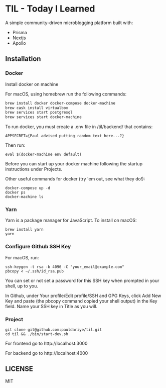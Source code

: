 # TIL - Today I Learned

A simple community-driven microblogging platform built with:
- Prisma
- Nextjs
- Apollo

## Installation

### Docker

Install docker on machine

For macOS, using homebrew run the following commands:
```bash
brew install docker docker-compose docker-machine
brew cask install virtualbox
brew services start postgresql
brew services start docker-machine
```
To run docker, you must create a .env file in /til/backend/ that contains:

```
APPSECRET={Paul advised putting random text here...?}
```
Then run:

```
eval $(docker-machine env default)
```
Before you can start up your docker machine following the startup instructions under Projects.

Other useful commands for docker (try 'em out, see what they do!):
```
docker-compose up -d
docker ps
docker-machine ls

```

### Yarn

Yarn is a package manager for JavaScript. To install on macOS:
```
brew install yarn
yarn
```

### Configure Github SSH Key

For macOS, run:
```
ssh-keygen -t rsa -b 4096 -C "your_email@example.com"
pbcopy < ~/.ssh/id_rsa.pub
```
You can set or not set a password for this SSH key when prompted in your shell, up to you.

In Github, under Your profile/Edit profile/SSH and GPG Keys, click Add New Key and paste (the pbcopy command copied your shell output) in the Key field. Name your SSH key in Title as you will.

### Project

```
git clone git@github.com:pauldariye/til.git
cd til && ./bin/start-dev.sh
```
For frontend go to http://localhost:3000

For backend go to http://localhost:4000


## LICENSE
MIT



